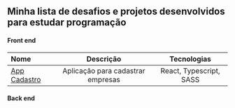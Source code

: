 ## Minha lista de desafios e projetos desenvolvidos para estudar programação  
  
#### Front end  
  
Nome | Descrição | Tecnologias
:--------- | :------: | :------:
[App Cadastro](https://github.com/RicardoBaltazar/app-cadastro) | Aplicação para cadastrar empresas | React, Typescript, SASS  
  
  
#### Back end


